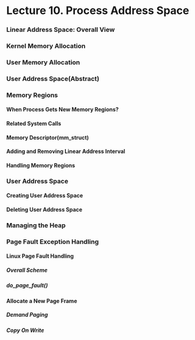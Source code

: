 # Lecture 10. Process Address Space

### Linear Address Space: Overall View

### Kernel Memory Allocation

### User Memory Allocation

### User Address Space(Abstract)

### Memory Regions

#### When Process Gets New Memory Regions?

#### Related System Calls

#### Memory Descriptor(mm_struct)

#### Adding and Removing Linear Address Interval

#### Handling Memory Regions

### User Address Space

#### Creating User Address Space

#### Deleting User Address Space

### Managing the Heap

### Page Fault Exception Handling

#### Linux Page Fault Handling

##### Overall Scheme

##### do_page_fault()

#### Allocate a New Page Frame

##### Demand Paging

##### Copy On Write